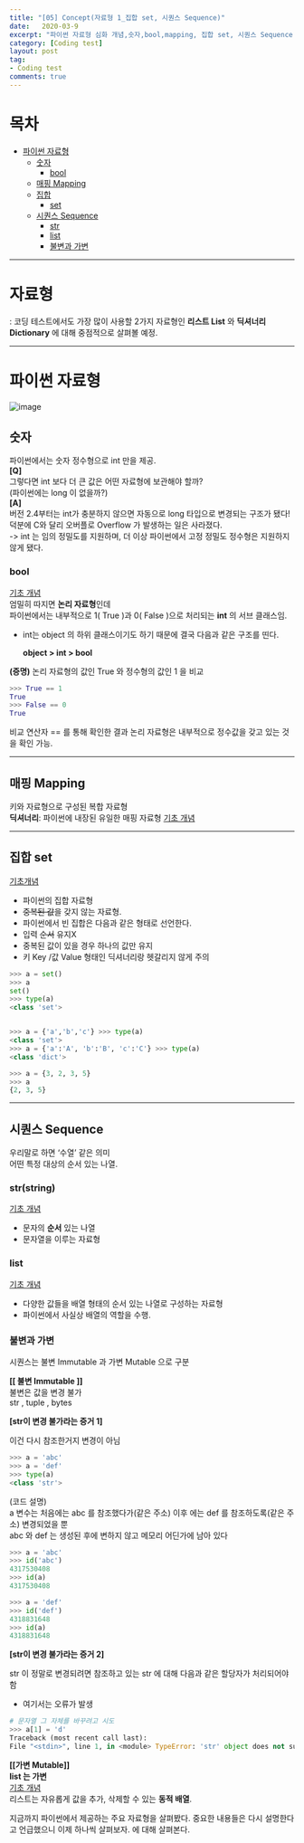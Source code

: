 ```yaml
---
title: "[05] Concept(자료형 1_집합 set, 시퀀스 Sequence)"
date:   2020-03-9
excerpt: "파이썬 자료형 심화 개념,숫자,bool,mapping, 집합 set, 시퀀스 Sequence 개본 개념부터 "
category: [Coding test]
layout: post
tag:
- Coding test
comments: true
---
```

# 목차

- [파이썬 자료형](#파이썬-자료형)
  * [숫자](#숫자)
    + [bool](#bool)
  * [매핑 Mapping](#매핑-mapping)
  * [집합](#집합)
    + [set](#set)
  * [시퀀스 Sequence](#시퀀스-sequence)
    + [str](#str)
    + [list](#list)
    + [불변과 가변](#불변과-가변)





---

# 자료형

: 코딩 테스트에서도 가장 많이 사용할 2가지 자료형인 **리스트 List** 와 **딕셔너리 Dictionary** 에 대해 중점적으로 살펴볼 예정. 


---


# 파이썬 자료형

![image](https://user-images.githubusercontent.com/76824611/113371159-a22f6e80-93a0-11eb-834f-c16420c585f5.png)

 

## 숫자
파이썬에서는 숫자 정수형으로 int 만을 제공.   
**[Q]**   
그렇다면 int 보다 더 큰 값은 어떤 자료형에 보관해야 할까?   
(파이썬에는 long 이 없을까?)  
**[A]**   
버전 2.4부터는 int가 충분하지 않으면 자동으로 long 타입으로 변경되는 구조가 됐다!   
덕분에 C와 달리 오버플로 Overflow 가 발생하는 일은 사라졌다.   
-> int 는 임의 정밀도를 지원하며, 더 이상 파이썬에서 고정 정밀도 정수형은 지원하지 않게 됐다.  

### bool 
[기초 개념](https://yerimoh.github.io//P2_/#%EB%B6%88%EC%9E%90%EB%A3%8C%ED%98%95)  
엄밀히 따지면 **논리 자료형**인데   
파이썬에서는 내부적으로 1( True )과 0( False )으로 처리되는 **int** 의 서브 클래스임.   

* int는 object 의 하위 클래스이기도 하기 때문에 결국 다음과 같은 구조를 띤다.

    **object > int > bool**

**(증명)**
논리 자료형의 값인 True 와 정수형의 값인 1 을 비교

```python
>>> True == 1
True
>>> False == 0
True
```
비교 연산자 == 를 통해 확인한 결과 논리 자료형은 내부적으로 정수값을 갖고 있는 것을 확인 가능.


---


## 매핑 Mapping
키와 자료형으로 구성된 복합 자료형  
**딕셔너리**: 파이썬에 내장된 유일한 매핑 자료형
[기초 개념](https://yerimoh.github.io//P2_/#%EB%94%95%EC%85%94%EB%84%88%EB%A6%AC-%EC%9E%90%EB%A3%8C%ED%98%95)

---

## 집합 set
[기초개념](https://yerimoh.github.io//P2_/#%EC%A7%91%ED%95%A9%EC%9E%90%EB%A3%8C%ED%98%95)
* 파이썬의 집합 자료형  
* ~~중복된 값~~을 갖지 않는 자료형.  
* 파이썬에서 빈 집합은 다음과 같은 형태로 선언한다.   
* 입력 ~~순서~~ 유지X  
* 중복된 값이 있을 경우 하나의 값만 유지  
* 키 Key /값 Value 형태인 딕셔너리랑 헷갈리지 않게 주의  

```python
>>> a = set() 
>>> a
set()
>>> type(a)
<class 'set'>


>>> a = {'a','b','c'} >>> type(a)
<class 'set'>
>>> a = {'a':'A', 'b':'B', 'c':'C'} >>> type(a)
<class 'dict'>

>>> a = {3, 2, 3, 5} 
>>> a
{2, 3, 5}
```

---

## 시퀀스 Sequence
우리말로 하면 ‘수열’ 같은 의미  
어떤 특정 대상의 순서 있는 나열.   

### str(string)
[기초 개념](https://yerimoh.github.io//P2/#%EB%AC%B8%EC%9E%90%EC%97%B4-%EC%9E%90%EB%A3%8C%ED%98%95)    
* 문자의 **순서** 있는 나열  
* 문자열을 이루는 자료형  


### list
[기초 개념](https://yerimoh.github.io//P2_/#%EB%A6%AC%EC%8A%A4%ED%8A%B8-%EC%9E%90%EB%A3%8C%ED%98%95)      
* 다양한 값들을 배열 형태의 순서 있는 나열로 구성하는 자료형  
* 파이썬에서 사실상 배열의 역할을 수행. 


### 불변과 가변  
시퀀스는 불변 Immutable 과 가변 Mutable 으로 구분

**[[ 불변 Immutable ]]**      
불변은 값을 변경 불가   
str , tuple , bytes     

**[str이 변경 불가라는 증거 1]**

이건 다시 참조한거지 변경이 아님

```python
>>> a = 'abc' 
>>> a = 'def' 
>>> type(a)
<class 'str'>
```
(코드 설명)  
a 변수는 처음에는 abc 를 참조했다가(같은 주소) 이후 에는 def 를 참조하도록(같은 주소) 변경되었을 뿐  
abc 와 def 는 생성된 후에 변하지 않고 메모리 어딘가에 남아 있다  

```python
>>> a = 'abc' 
>>> id('abc')
4317530408
>>> id(a)
4317530408

>>> a = 'def' 
>>> id('def')
4318831648
>>> id(a)
4318831648
```

**[str이 변경 불가라는 증거 2]**

str 이 정말로 변경되려면 참조하고 있는 str 에 대해 다음과 같은 할당자가 처리되어야 함
* 여기서는 오류가 발생

```python
# 문자열 그 자체를 바꾸려고 시도
>>> a[1] = 'd'
Traceback (most recent call last):
File "<stdin>", line 1, in <module> TypeError: 'str' object does not support item assignment
```

**[[가변 Mutable]]**       
**list 는 가변**  
[기초 개념](https://yerimoh.github.io//P2_/#%EB%A6%AC%EC%8A%A4%ED%8A%B8-%EC%9E%90%EB%A3%8C%ED%98%95)  
리스트는 자유롭게 값을 추가, 삭제할 수 있는 **동적 배열**.

지금까지 파이썬에서 제공하는 주요 자료형을 살펴봤다. 중요한 내용들은 다시 설명한다고 언급했으니 이제 하나씩 살펴보자. 에 대해 살펴본다.




